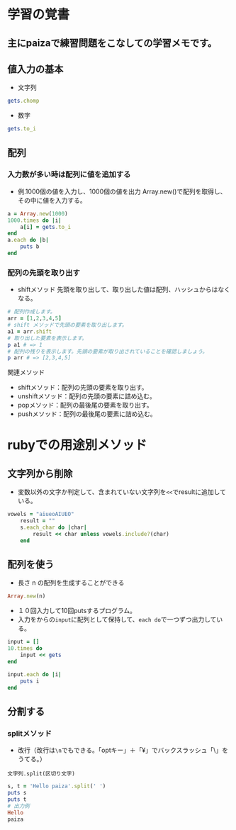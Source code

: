 # 学習の覚書
主にpaizaで練習問題をこなしての学習メモです。
---
## 値入力の基本
- 文字列
```ruby
gets.chomp
```
- 数字
```ruby
gets.to_i
```
## 配列
### 入力数が多い時は配列に値を追加する
- 例.1000個の値を入力し、1000個の値を出力
Array.new()で配列を取得し、その中に値を入力する。
```ruby
a = Array.new(1000)
1000.times do |i|
    a[i] = gets.to_i
end
a.each do |b|
    puts b
end
```

### 配列の先頭を取り出す
- shiftメソッド
先頭を取り出して、取り出した値は配列、ハッシュからはなくなる。
```ruby
# 配列作成します。
arr = [1,2,3,4,5]
# shift メソッドで先頭の要素を取り出します。
a1 = arr.shift
# 取り出した要素を表示します。
p a1 # => 1
# 配列の残りを表示します。先頭の要素が取り出されていることを確認しましょう。
p arr # => [2,3,4,5]
```
関連メソッド
- shiftメソッド：配列の先頭の要素を取り出す。
- unshiftメソッド：配列の先頭の要素に詰め込む。
- popメソッド：配列の最後尾の要素を取り出す。
- pushメソッド：配列の最後尾の要素に詰め込む。

# rubyでの用途別メソッド
## 文字列から削除
- 変数以外の文字か判定して、含まれていない文字列を`<<`でresultに追加している。
```ruby
vowels = "aiueoAIUEO"
    result = ""
    s.each_char do |char|
        result << char unless vowels.include?(char)
    end
```

## 配列を使う
- 長さ n の配列を生成することができる
```ruby
Array.new(n)
```

- １０回入力して10回putsするプログラム。
- 入力をからの`input`に配列として保持して、`each do`で一つずつ出力している。
```ruby
input = []
10.times do
    input << gets
end

input.each do |i|
    puts i
end
```

## 分割する
### splitメソッド
- 改行（改行は`\n`でもできる。「optキー」＋「¥」でバックスラッシュ「\」をうてる。）

`文字列.split(区切り文字)`
```ruby
s, t = 'Hello paiza'.split(' ')
puts s
puts t
# 出力例 
Hello
paiza
```
